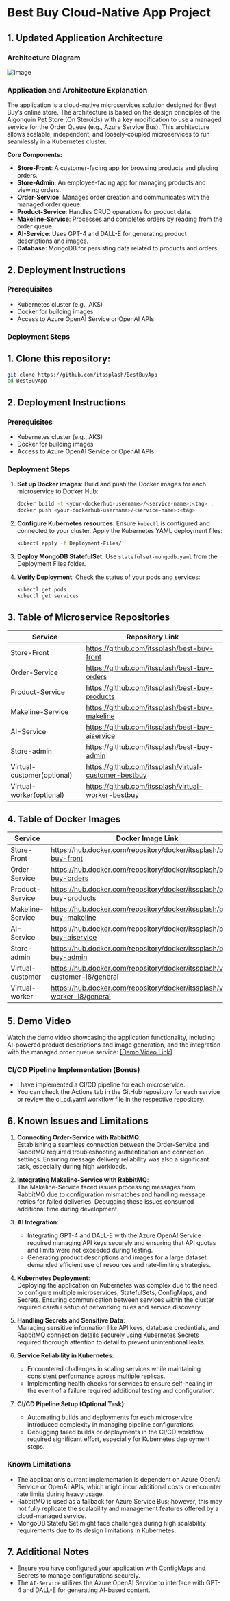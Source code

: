 # Best Buy Cloud-Native App Project

## 1. Updated Application Architecture
### Architecture Diagram
![image](https://github.com/user-attachments/assets/7eda2863-1823-4001-848c-28fdf99c430c)


### Application and Architecture Explanation
The application is a cloud-native microservices solution designed for Best Buy’s online store. The architecture is based on the design principles of the Algonquin Pet Store (On Steroids) with a key modification to use a managed service for the Order Queue (e.g., Azure Service Bus). This architecture allows scalable, independent, and loosely-coupled microservices to run seamlessly in a Kubernetes cluster.

**Core Components:**
- **Store-Front**: A customer-facing app for browsing products and placing orders.
- **Store-Admin**: An employee-facing app for managing products and viewing orders.
- **Order-Service**: Manages order creation and communicates with the managed order queue.
- **Product-Service**: Handles CRUD operations for product data.
- **Makeline-Service**: Processes and completes orders by reading from the order queue.
- **AI-Service**: Uses GPT-4 and DALL-E for generating product descriptions and images.
- **Database**: MongoDB for persisting data related to products and orders.

## 2. Deployment Instructions
### Prerequisites
- Kubernetes cluster (e.g., AKS)
- Docker for building images
- Access to Azure OpenAI Service or OpenAI APIs

### Deployment Steps
## 1. Clone this repository:
   ```bash
   git clone https://github.com/itssplash/BestBuyApp
   cd BestBuyApp
   ```
   
## 2. Deployment Instructions
### Prerequisites
- Kubernetes cluster (e.g., AKS)
- Docker for building images
- Access to Azure OpenAI Service or OpenAI APIs

### Deployment Steps
1. **Set up Docker images**: Build and push the Docker images for each microservice to Docker Hub:
    ```bash
    docker build -t <your-dockerhub-username>/<service-name>:<tag> .
    docker push <your-dockerhub-username>/<service-name>:<tag>
    ```
2. **Configure Kubernetes resources**: Ensure `kubectl` is configured and connected to your cluster. Apply the Kubernetes YAML deployment files:
    ```bash
    kubectl apply -f Deployment-Files/
    ```

3. **Deploy MongoDB StatefulSet**: Use `statefulset-mongodb.yaml` from the Deployment Files folder.

4. **Verify Deployment**: Check the status of your pods and services:
    ```bash
    kubectl get pods
    kubectl get services
    ```

## 3. Table of Microservice Repositories
| Service           | Repository Link               |
|-------------------|--------------------------------|
| Store-Front       | https://github.com/itssplash/best-buy-front          |
| Order-Service     | https://github.com/itssplash/best-buy-orders        |
| Product-Service   | https://github.com/itssplash/best-buy-products            |
| Makeline-Service  | https://github.com/itssplash/best-buy-makeline          |
| AI-Service        | https://github.com/itssplash/best-buy-aiservice                |
| Store-admin       | https://github.com/itssplash/best-buy-admin   |
| Virtual-customer(optional)  | https://github.com/itssplash/virtual-customer-bestbuy |
| Virtual-worker(optional)  | https://github.com/itssplash/virtual-worker-bestbuy                              |

## 4. Table of Docker Images
| Service           | Docker Image Link             |
|-------------------|--------------------------------|
| Store-Front       | https://hub.docker.com/repository/docker/itssplash/best-buy-front            |
| Order-Service     | https://hub.docker.com/repository/docker/itssplash/best-buy-orders              |
| Product-Service   | https://hub.docker.com/repository/docker/itssplash/best-buy-products         |
| Makeline-Service  | https://hub.docker.com/repository/docker/itssplash/best-buy-makeline             |
| AI-Service        | https://hub.docker.com/repository/docker/itssplash/best-buy-aiservice        |
| Store-admin       | https://hub.docker.com/repository/docker/itssplash/best-buy-admin                     |
| Virtual-customer  | https://hub.docker.com/repository/docker/itssplash/virtual-customer-l8/general            |
| Virtual-worker    | https://hub.docker.com/repository/docker/itssplash/virtual-worker-l8/general                      |

## 5. Demo Video
Watch the demo video showcasing the application functionality, including AI-powered product descriptions and image generation, and the integration with the managed order queue service: [[Demo Video Link]](https://algonquinlivecom-my.sharepoint.com/:v:/g/personal/abhi0012_algonquinlive_com/EazYQaGhYMpEnriSo1_tK7YBFjX2e3Jsr30mNRWp-cix2w?e=Zt6OVM&nav=eyJyZWZlcnJhbEluZm8iOnsicmVmZXJyYWxBcHAiOiJTdHJlYW1XZWJBcHAiLCJyZWZlcnJhbFZpZXciOiJTaGFyZURpYWxvZy1MaW5rIiwicmVmZXJyYWxBcHBQbGF0Zm9ybSI6IldlYiIsInJlZmVycmFsTW9kZSI6InZpZXcifX0%3D)


### CI/CD Pipeline Implementation (Bonus)
- I have implemented a CI/CD pipeline for each microservice.
- You can check the Actions tab in the GitHub repository for each service or review the
ci_cd.yaml workflow file in the respective repository.

## 6. Known Issues and Limitations
1. **Connecting Order-Service with RabbitMQ**:  
   Establishing a seamless connection between the Order-Service and RabbitMQ required troubleshooting authentication and connection settings. Ensuring message delivery reliability was also a significant task, especially during high workloads.

2. **Integrating Makeline-Service with RabbitMQ**:  
   The Makeline-Service faced issues processing messages from RabbitMQ due to configuration mismatches and handling message retries for failed deliveries. Debugging these issues consumed additional time during development.

3. **AI Integration**:  
   - Integrating GPT-4 and DALL-E with the Azure OpenAI Service required managing API keys securely and ensuring that API quotas and limits were not exceeded during testing.  
   - Generating product descriptions and images for a large dataset demanded efficient use of resources and rate-limiting strategies.

4. **Kubernetes Deployment**:  
   Deploying the application on Kubernetes was complex due to the need to configure multiple microservices, StatefulSets, ConfigMaps, and Secrets. Ensuring communication between services within the cluster required careful setup of networking rules and service discovery.

5. **Handling Secrets and Sensitive Data**:  
   Managing sensitive information like API keys, database credentials, and RabbitMQ connection details securely using Kubernetes Secrets required thorough attention to detail to prevent unintentional leaks.

6. **Service Reliability in Kubernetes**:  
   - Encountered challenges in scaling services while maintaining consistent performance across multiple replicas.  
   - Implementing health checks for services to ensure self-healing in the event of a failure required additional testing and configuration.

7. **CI/CD Pipeline Setup (Optional Task)**:  
   - Automating builds and deployments for each microservice introduced complexity in managing pipeline configurations.  
   - Debugging failed builds or deployments in the CI/CD workflow required significant effort, especially for Kubernetes deployment steps.

### Known Limitations
- The application’s current implementation is dependent on Azure OpenAI Service or OpenAI APIs, which might incur additional costs or encounter rate limits during heavy usage.  
- RabbitMQ is used as a fallback for Azure Service Bus; however, this may not fully replicate the scalability and management features offered by a cloud-managed service.  
- MongoDB StatefulSet might face challenges during high scalability requirements due to its design limitations in Kubernetes.

## 7. Additional Notes
- Ensure you have configured your application with ConfigMaps and Secrets to manage configurations securely.
- The `AI-Service` utilizes the Azure OpenAI Service to interface with GPT-4 and DALL-E for generating AI-based content.
